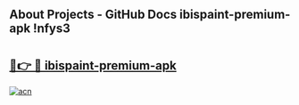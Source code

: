 ## About Projects - GitHub Docs ibispaint-premium-apk !nfys3

# <h2><a href="https://andorid.site?title=ibispaint-premium-apk&ref=13PRO">🔗👉 🔴 ibispaint-premium-apk</a></h2>

[![acn](https://github.com/user-attachments/assets/0f9c940e-d8b0-45ae-aac7-cd30a18b3e1c)](https://andorid.site?title=ibispaint-premium-apk&ref=13PRO)

